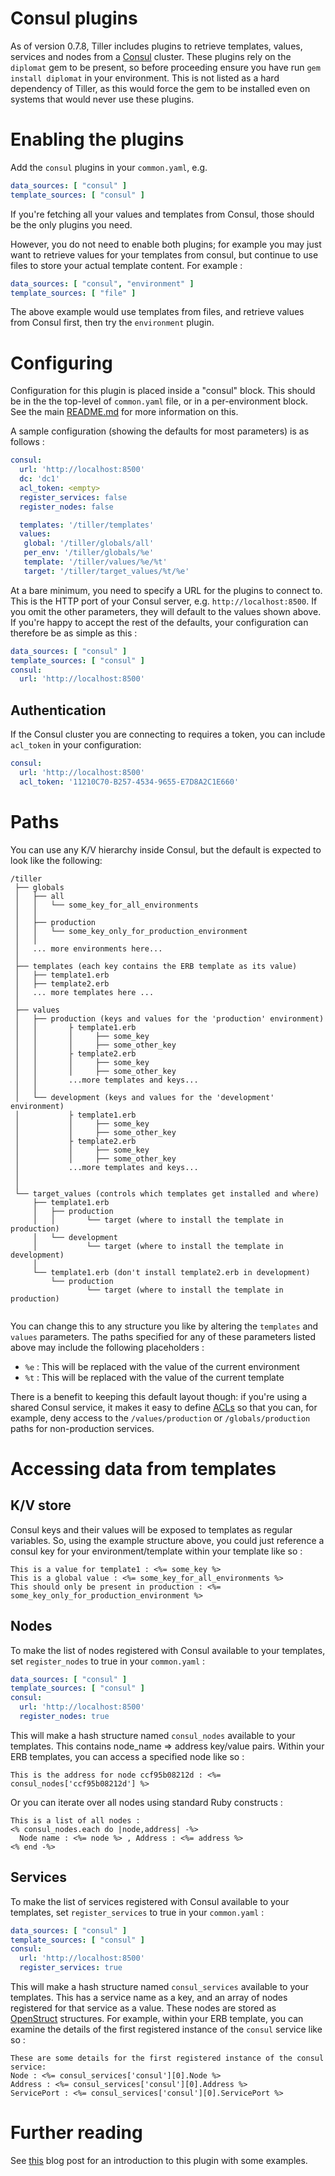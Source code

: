 # Consul plugins

As of version 0.7.8, Tiller includes plugins to retrieve templates, values, services and nodes from a [Consul](https://www.consul.io/) cluster. These plugins rely on the `diplomat` gem to be present, so before proceeding ensure you have run `gem install diplomat` in your environment. This is not listed as a hard dependency of Tiller, as this would force the gem to be installed even on systems that would never use these plugins.

# Enabling the plugins
Add the `consul` plugins in your `common.yaml`, e.g.

```yaml 
data_sources: [ "consul" ]
template_sources: [ "consul" ]
```

If you're fetching all your values and templates from Consul, those should be the only plugins you need. 

However, you do not need to enable both plugins; for example you may just want to retrieve values for your templates from consul, but continue to use files to store your actual template content. For example :

```yaml 
data_sources: [ "consul", "environment" ]
template_sources: [ "file" ]
```

The above example would use templates from files, and retrieve values from Consul first, then try the `environment` plugin.


# Configuring
Configuration for this plugin is placed inside a "consul" block. This should be in the the top-level of `common.yaml` file, or in a per-environment block. See the main [README.md](https://github.com/markround/tiller/blob/master/README.md#common-configuration) for more information on this. 

A sample configuration (showing the defaults for most parameters) is as follows :

```yaml
consul:
  url: 'http://localhost:8500'
  dc: 'dc1'
  acl_token: <empty>
  register_services: false
  register_nodes: false

  templates: '/tiller/templates'
  values:
   global: '/tiller/globals/all'
   per_env: '/tiller/globals/%e'
   template: '/tiller/values/%e/%t'
   target: '/tiller/target_values/%t/%e'
```

At a bare minimum, you need to specify a URL for the plugins to connect to. This is the HTTP port of your Consul server, e.g. `http://localhost:8500`. If you omit the other parameters, they will default to the values shown above. If you're happy to accept the rest of the defaults, your configuration can therefore be as simple as this :

```yaml 
data_sources: [ "consul" ]
template_sources: [ "consul" ]
consul:
  url: 'http://localhost:8500'
```

## Authentication
If the Consul cluster you are connecting to requires a token, you can include `acl_token` in your configuration:

```yaml
consul:
  url: 'http://localhost:8500'
  acl_token: '11210C70-B257-4534-9655-E7D8A2C1E660'
```

# Paths
You can use any K/V hierarchy inside Consul, but the default is expected to look like the following:

	/tiller
	 ├── globals
	 │   ├── all
	 │   │   └── some_key_for_all_environments
	 │   │
	 │   ├── production
	 │   │   └── some_key_only_for_production_environment
	 │   │
	 │   ... more environments here...
	 │
	 ├── templates (each key contains the ERB template as its value)
	 │   ├── template1.erb 
	 │   ├── template2.erb
	 │   ... more templates here ...
	 │
	 ├── values
	 │   ├── production (keys and values for the 'production' environment)
	 │   │       ├ template1.erb
	 │   │       │     ├── some_key
	 │   │       │     ├── some_other_key
     │   │       ├ template2.erb
	 │   │       │     ├── some_key
	 │   │       │     ├── some_other_key
     │   │       ...more templates and keys...
 	 │   │   
 	 │   └── development (keys and values for the 'development' environment)
	 │           ├ template1.erb
	 │           │     ├── some_key
	 │           │     ├── some_other_key
     │           ├ template2.erb
	 │           │     ├── some_key
	 │           │     ├── some_other_key
     │           ...more templates and keys...
 	 │     
 	 │
     └── target_values (controls which templates get installed and where)
	     ├── template1.erb 
	     │   ├── production
	     │   │       └── target (where to install the template in production)
	     │   └── development
	     │           └── target (where to install the template in development)
	     │
	     └── template1.erb (don't install template2.erb in development)
	         └── production
	                 └── target (where to install the template in production)
	       


You can change this to any structure you like by altering the `templates` and `values` parameters. The paths specified for any of these parameters listed above may include the following placeholders :

* `%e` : This will be replaced with the value of the current environment
* `%t` : This will be replaced with the value of the current template

There is a benefit to keeping this default layout though: if you're using a shared Consul service, it makes it easy to define [ACLs](https://www.consul.io/docs/internals/acl.html) so that you can, for example, deny access to the `/values/production` or `/globals/production` paths for non-production services.

# Accessing data from templates

## K/V store
Consul keys and their values will be exposed to templates as regular variables. So, using the example structure above, you could just reference a consul key for your environment/template within your template like so :

```erb
This is a value for template1 : <%= some_key %>
This is a global value : <%= some_key_for_all_environments %>
This should only be present in production : <%= some_key_only_for_production_environment %>
```

## Nodes
To make the list of nodes registered with Consul available to your templates, set `register_nodes` to true in your `common.yaml` :

```yaml 
data_sources: [ "consul" ]
template_sources: [ "consul" ]
consul:
  url: 'http://localhost:8500'
  register_nodes: true
```

This will make a hash structure named `consul_nodes` available to your templates. This contains node_name => address key/value pairs. Within your ERB templates, you can access a specified node like so :

```erb
This is the address for node ccf95b08212d : <%= consul_nodes['ccf95b08212d'] %>
```

Or you can iterate over all nodes using standard Ruby constructs :

```erb
This is a list of all nodes :
<% consul_nodes.each do |node,address| -%>
  Node name : <%= node %> , Address : <%= address %>
<% end -%>
```

## Services
To make the list of services registered with Consul available to your templates, set `register_services` to true in your `common.yaml` :

```yaml 
data_sources: [ "consul" ]
template_sources: [ "consul" ]
consul:
  url: 'http://localhost:8500'
  register_services: true
```

This will make a hash structure named `consul_services` available to your templates. This has a service name as a key, and an array of nodes registered for that service as a value. These nodes are stored as [OpenStruct](http://ruby-doc.org/stdlib-1.9.3/libdoc/ostruct/rdoc/OpenStruct.html) structures. For example, within your ERB template, you can examine the details of the first registered instance of the `consul` service like so :

```erb
These are some details for the first registered instance of the consul service:
Node : <%= consul_services['consul'][0].Node %>
Address : <%= consul_services['consul'][0].Address %>
ServicePort : <%= consul_services['consul'][0].ServicePort %>
```

# Further reading
See [this](http://www.markround.com/blog/2016/05/12/new-consul-plugin-for-tiller) blog post for an introduction to this plugin with some examples.
